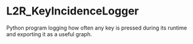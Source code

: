 # L2R_KeyIncidenceLogger
Python program logging how often any key is pressed during its runtime and exporting it as a useful graph.

